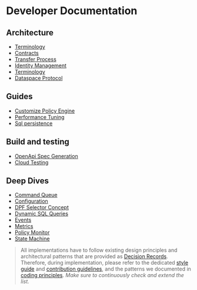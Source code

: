 # Developer Documentation

## Architecture
- [Terminology](terminology.md)
- [Contracts](contracts.md)
- [Transfer Process](transfer-process)
- [Identity Management](identity-management.md)
- [Terminology](terminology.md)
- [Dataspace Protocol](ids-dataspace-protocol/)

## Guides
- [Customize Policy Engine](policy-engine.md)
- [Performance Tuning](performance-tuning.md)
- [Sql persistence](sql-persistence.md)

## Build and testing
- [OpenApi Spec Generation](openapi.md)
- [Cloud Testing](cloud_testing.md)

## Deep Dives
- [Command Queue](command-queue.md)
- [Configuration](configuration.md)
- [DPF Selector Concept](dpf_selector.md)
- [Dynamic SQL Queries](sql_queries.md)
- [Events](events.md)
- [Metrics](metrics.md)
- [Policy Monitor](policy-monitor.md)
- [State Machine](state-machine.md)


> All implementations have to follow existing design principles and architectural patterns that are provided as
> [Decision Records](decision-records/README.md). Therefore, during implementation, please refer to the dedicated
> [style guide](https://github.com/eclipse-edc/.github/blob/main/contributing/styleguide.md) and
> [contribution guidelines](https://github.com/eclipse-edc/.github/blob/main/CONTRIBUTING.md), and the patterns we
> documented in [coding principles](https://github.com/eclipse-edc/.github/blob/main/contributing/coding-principles.md).
> _Make sure to continuously check and extend the list._
